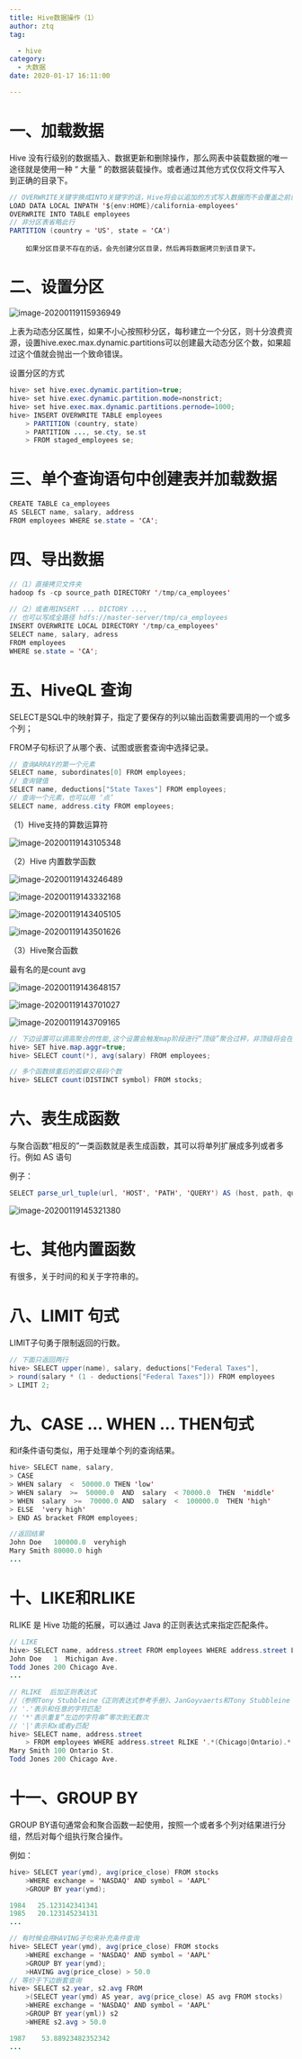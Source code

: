 ```yaml
---
title: Hive数据操作（1）
author: ztq
tag:

  - hive
category:
  - 大数据
date: 2020-01-17 16:11:00

---
```


# 一、加载数据		

Hive 没有行级别的数据插入、数据更新和删除操作，那么网表中装载数据的唯一途径就是使用一种 “ 大量 ” 的数据装载操作。或者通过其他方式仅仅将文件写入到正确的目录下。

```java
// OVERWRITE关键字换成INTO关键字的话，Hive将会以追加的方式写入数据而不会覆盖之前已经存在的内容
LOAD DATA LOCAL INPATH '${env:HOME}/california-employees'  
OVERWRITE INTO TABLE employees
// 非分区表省略此行
PARTITION (country = 'US', state = 'CA')  
```

		如果分区目录不存在的话，会先创建分区目录，然后再将数据拷贝到该目录下。

# 二、设置分区

![image-20200119115936949](/assets/images/hive-partition.png)

上表为动态分区属性，如果不小心按照秒分区，每秒建立一个分区，则十分浪费资源，设置hive.exec.max.dynamic.partitions可以创建最大动态分区个数，如果超过这个值就会抛出一个致命错误。

设置分区的方式

```java
hive> set hive.exec.dynamic.partition=true;
hive> set hive.exec.dynamic.partition.mode=nonstrict;
hive> set hive.exec.max.dynamic.partitions.pernode=1000;
hive> INSERT OVERWRITE TABLE employees
	> PARTITION (country, state)
	> PARTITION ..., se.cty, se.st
	> FROM staged_employees se;
```

# 三、单个查询语句中创建表并加载数据

```java
CREATE TABLE ca_employees
AS SELECT name, salary, address
FROM employees WHERE se.state = 'CA';
```

# 四、导出数据

```java
//（1）直接拷贝文件夹
hadoop fs -cp source_path DIRECTORY '/tmp/ca_employees'
    
//（2）或者用INSERT ... DICTORY ...,
// 也可以写成全路径 hdfs://master-server/tmp/ca_employees
INSERT OVERWRITE LOCAL DIRECTORY '/tmp/ca_employees' 
SELECT name, salary, adress 
FROM employees 
WHERE se.state = 'CA';
```

# 五、HiveQL 查询

SELECT是SQL中的映射算子，指定了要保存的列以输出函数需要调用的一个或多个列；

FROM子句标识了从哪个表、试图或嵌套查询中选择记录。

```java
// 查询ARRAY的第一个元素
SELECT name, subordinates[0] FROM employees;
// 查询键值
SELECT name, deductions["State Taxes"] FROM employees;
// 查询一个元素，也可以用 ‘点’
SELECT name, address.city FROM employees;
```

（1）Hive支持的算数运算符

![image-20200119143105348](/assets/images/hive-算数运算符.png)

（2）Hive 内置数学函数

![image-20200119143246489](/assets/images/hive-数学函数.png)

![image-20200119143332168](/assets/images/hive运算1.png)

![image-20200119143405105](/assets/images/Hive-运算2.png)

![image-20200119143501626](/assets/images/hive-运算3.png)

（3）Hive聚合函数

最有名的是count avg

![image-20200119143648157](/assets/images/hive-聚合1.png)

![image-20200119143701027](/assets/images/hive-聚合2.png)

![image-20200119143709165](/assets/images/hive-聚合3.png)

```java
// 下边设置可以调高聚合的性能,这个设置会触发map阶段进行“顶级”聚合过秤，非顶级将会在执行一个GROUP BY后进行，不过这个设置会需要更多的内存。
hive> SET hive.map.aggr=true;   
hive> SELECT count(*), avg(salary) FROM employees;

// 多个函数排重后的孤僻交易码个数
hive> SELECT count(DISTINCT symbol) FROM stocks;
```

# 六、表生成函数

与聚合函数“相反的”一类函数就是表生成函数，其可以将单列扩展成多列或者多行。例如 AS 语句

例子：

```java
SELECT parse_url_tuple(url, 'HOST', 'PATH', 'QUERY') AS (host, path, query) FROM url_table;
```

![image-20200119145321380](/assets/images/hive-表生成函数.png)

# 七、其他内置函数

有很多，关于时间的和关于字符串的。

# 八、LIMIT 句式

LIMIT子句勇于限制返回的行数。

```java
// 下面只返回两行
hive> SELECT upper(name), salary, deductions["Federal Taxes"],
> round(salary * (1 - deductions["Federal Taxes"])) FROM employees 
> LIMIT 2;
```

# 九、CASE ... WHEN ... THEN句式

和if条件语句类似，用于处理单个列的查询结果。

```java
hive> SELECT name, salary,
> CASE
> WHEN salary  <  50000.0 THEN 'low'
> WHEN salary  >=  50000.0  AND  salary  < 70000.0  THEN  'middle'
> WHEN  salary  >=  70000.0 AND  salary  <  100000.0  THEN 'high'
> ELSE  'very high'
> END AS bracket FROM employees;

//返回结果
John Doe   100000.0  veryhigh
Mary Smith 80000.0 high
...
```

# 十、LIKE和RLIKE

RLIKE 是 Hive 功能的拓展，可以通过 Java 的正则表达式来指定匹配条件。

```java
// LIKE
hive> SELECT name, address.street FROM employees WHERE address.street LIKE '%Ave.'
John Doe   1  Michigan Ave.
Todd Jones 200 Chicago Ave.
...
    
// RLIKE  后加正则表达式
//（参照Tony Stubbleine《正则表达式参考手册》、JanGoyvaerts和Tony Stubbleine（O' Reilly）所著的《正则表达式参考手册》）
// '.'表示和任意的字符匹配
// '*'表示重复“左边的字符串”零次到无数次
// '|'表示和x或者y匹配 
hive> SELECT name, address.street
    > FROM employees WHERE address.street RLIKE '.*(Chicago|Ontario).*';
Mary Smith 100 Ontario St.
Todd Jones 200 Chicago Ave.
```

# 十一、GROUP BY

GROUP BY语句通常会和聚合函数一起使用，按照一个或者多个列对结果进行分组，然后对每个组执行聚合操作。

例如：

```java
hive> SELECT year(ymd), avg(price_close) FROM stocks 
    >WHERE exchange = 'NASDAQ' AND symbol = 'AAPL' 
    >GROUP BY year(ymd);

1984   25.123142341341
1985   20.123145234131
...

// 有时候会用HAVING子句来补充条件查询
hive> SELECT year(ymd), avg(price_close) FROM stocks 
    >WHERE exchange = 'NASDAQ' AND symbol = 'AAPL' 
    >GROUP BY year(ymd);
	>HAVING avg(price_close) > 50.0
// 等价于下边嵌套查询
hive> SELECT s2.year, s2.avg FROM
    >(SELECT year(ymd) AS year, avg(price_close) AS avg FROM stocks)
    >WHERE exchange = 'NASDAQ' AND symbol = 'AAPL'
    >GROUP BY year(yml)) s2
    >WHERE s2.avg > 50.0

1987    53.88923482352342
...
```

